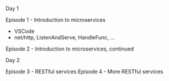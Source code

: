 Day 1

Episode 1 - Introduction to microservices
- VSCode
- net/http, ListenAndServe, HandleFunc, ...

Episode 2 - Introduction to microservices, continued

Day 2

Episode 3 - RESTful services
Episode 4 - More RESTful services

